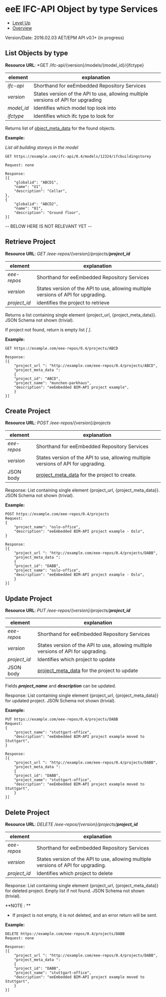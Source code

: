 # eeE IFC-API Object by type Services #

* [Level Up](../README.md)
* [Overview](./README.md)

Version/Date: 2016.02.03 AET/EPM  API v0.1+ (in progress)

## List Objects by type

**Resource URL**: *GET /ifc-api/{version}/models/{model_id}/{ifctype}

element | explanation
--------|-----------|
*ifc-api*	|Shorthand for eeEmbedded Repository Services |
*version*	|States version of the API to use, allowing multiple versions of API for upgrading |
*model_id*	|Identifies which model top look into |
*ifctype*	|Identifies which ifc type to look for |

Returns list of [object_meta_data](./schemata/ifcobject_meta_data.md) for the found objects. 


**Example:**

*List all building storeys in the model*

```
GET https://example.com/ifc-api/0.4/models/12324/ifcbuildingstorey

Request: none

Response:
[{
    "globalid": "ABCD1",
    "name": "U1",
    "description": "Cellar",
},
{
    "globalid": "ABCD2",
    "name": "01",
    "description": "Ground floor",
}]
```


-- BELOW HERE IS NOT RELEVANT YET --


## Retrieve Project
**Resource URL**: *GET /eee-repos/{version}/projects/**project_id***

element | explanation
--------|-----------|
*eee-repos*	|Shorthand for eeEmbedded Repository Services|
*version*	|States version of the API to use, allowing multiple versions of API for upgrading.
*project_id*	| identifies the project to retrieve

Returns a list containing single element {project_url, {project_meta_data}}. JSON Schema not shown (trivial).

If project not found, return is empty list *[ ]*.

**Example:**

```
GET https://example.com/eee-repos/0.4/projects/ABCD

Response:
[{
    "project_url ": "http://example.com/eee-repos/0.4/projects/ABCD",
    "project_meta_data ":
    {
	"project_id": "ABCD",
	"project_name": "munchen-parkhaus",
	"description": "eeEmbedded BIM-API project example",
    }
}]
```

## Create Project
**Resource URL**: *POST /eee-repos/{version}/projects*

element | explanation
--------|-----------|
*eee-repos*	|Shorthand for eeEmbedded Repository Services|
*version*	|States version of the API to use, allowing multiple versions of API for upgrading.
JSON body	|[project_meta_data](./schemata/project_meta_data.md) for the project to create. 

Response: List containing single element {project_url, {project_meta_data}}. JSON Schema not shown (trivial).

**Example:**

```
POST https://example.com/eee-repos/0.4/projects
Request:
{
	"project_name": "oslo-office",
	"description": "eeEmbedded BIM-API project example - Oslo",
}

Response:
[{
    "project_url ": "http://example.com/eee-repos/0.4/projects/DABB",
    "project_meta_data ":
    {
	"project_id": "DABB",
	"project_name": "oslo-office",
	"description": "eeEmbedded BIM-API project example - Oslo",
    }
}]
```

## Update Project
**Resource URL**: *PUT /eee-repos/{version}/projects/**project_id***

element | explanation
--------|-----------|
*eee-repos*	|Shorthand for eeEmbedded Repository Services|
*version*	|States version of the API to use, allowing multiple versions of API for upgrading.
*project_id*	|Identifies which project to update 
JSON body	|[project_meta_data](./schemata/project_meta_data.md) for the project to update

Fields ***project_name*** and ***description*** can be updated.

Response: List containing single element {project_url, {project_meta_data}} for updated project. JSON Schema not shown (trivial).

**Example:**

```
PUT https://example.com/eee-repos/0.4/projects/DABB
Request:
{
	"project_name": "stuttgart-office",
	"description": "eeEmbedded BIM-API project example moved to Stuttgart",
}

Response:
[{
    "project_url ": "http://example.com/eee-repos/0.4/projects/DABB",
    "project_meta_data ":
    {
	"project_id": "DABB",
	"project_name": "stuttgart-office",
	"description": "eeEmbedded BIM-API project example moved to Stuttgart",
    }
}]
```

## Delete Project
**Resource URL**: *DELETE /eee-repos/{version}/projects/**project_id***

element | explanation
--------|-----------|
*eee-repos*	|Shorthand for eeEmbedded Repository Services|
*version*	|States version of the API to use, allowing multiple versions of API for upgrading.
*project_id*	|Identifies which project to delete 

Response: List containing single element {project_url, {project_meta_data}} for deleted project. Empty list if not found. JSON Schema not shown (trivial).

**NOTE : **

* If project is not empty, it is not deleted, and an error return will be sent.

**Example:**

```
DELETE https://example.com/eee-repos/0.4/projects/DABB
Request: none

Response:
[{
    "project_url ": "http://example.com/eee-repos/0.4/projects/DABB",
    "project_meta_data ":
    {
	"project_id": "DABB",
	"project_name": "stuttgart-office",
	"description": "eeEmbedded BIM-API project example moved to Stuttgart",
    }
}]
```

